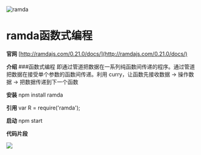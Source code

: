 ![ramda](http://ramda.jcphillipps.com/logo/ramdaFilled_200x235.png)
# ramda函数式编程 #

**官网**
[http://ramdajs.com/0.21.0/docs/](http://ramdajs.com/0.21.0/docs/)

**介绍**
###函数式编程 即通过管道把数据在一系列纯函数间传递的程序。通过管道把数据在接受单个参数的函数间传递。利用 curry，让函数先接收数据 -> 操作数据 -> 把数据传递到下一个函数

**安装**
    npm install ramda

**引用**
    var R = require('ramda');

**启动**
    npm start 

**代码片段**
	
![](http://i.imgur.com/flmULvn.png)